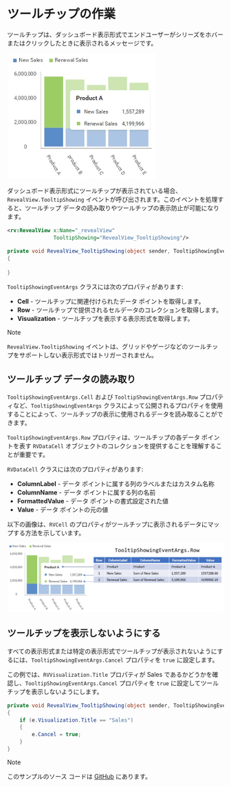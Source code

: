 # ツールチップの作業

ツールチップは、ダッシュボード表示形式でエンドユーザーがシリーズをホバーまたはクリックしたときに表示されるメッセージです。

![](images/tooltips.jpg)

ダッシュボード表示形式にツールチップが表示されている場合、`RevealView.TooltipShowing` イベントが呼び出されます。このイベントを処理すると、ツールチップ データの読み取りやツールチップの表示防止が可能になります。

```xml
<rv:RevealView x:Name="_revealView"
               TooltipShowing="RevealView_TooltipShowing"/>
```

```cs
private void RevealView_TooltipShowing(object sender, TooltipShowingEventArgs e)
{

}
```

`TooltipShowingEventArgs` クラスには次のプロパティがあります:
- **Cell** - ツールチップに関連付けられたデータ ポイントを取得します。
- **Row** - ツールチップで提供されるセルデータのコレクションを取得します。
- **Visualization** - ツールチップを表示する表示形式を取得します。

> [!NOTE]
> `RevealView.TooltipShowing` イベントは、グリッドやゲージなどのツールチップをサポートしない表示形式ではトリガーされません。

## ツールチップ データの読み取り

`TooltipShowingEventArgs.Cell` および `TooltipShowingEventArgs.Row` プロパティなど、`TooltipShowingEventArgs` クラスによって公開されるプロパティを使用することによって、ツールチップの表示に使用されるデータを読み取ることができます。

`TooltipShowingEventArgs.Row` プロパティは、ツールチップの各データ ポイントを表す `RVDataCell` オブジェクトのコレクションを提供することを理解することが重要です。

`RVDataCell` クラスには次のプロパティがあります:
- **ColumnLabel** - データ ポイントに属する列のラベルまたはカスタム名称
- **ColumnName** - データ ポイントに属する列の名前
- **FormattedValue** - データ ポイントの書式設定された値
- **Value** - データ ポイントの元の値

以下の画像は、`RVCell` のプロパティがツールチップに表示されるデータにマップする方法を示しています。

![](images/tooltips-row-property.jpg)

## ツールチップを表示しないようにする
すべての表示形式または特定の表示形式でツールチップが表示されないようにするには、`TooltipShowingEventArgs.Cancel` プロパティを `true` に設定します。

この例では、`RVVisualization.Title` プロパティが Sales であるかどうかを確認し、`TooltipShowingEventArgs.Cancel` プロパティを `true` に設定してツールチップを表示しないようにします。

```cs
private void RevealView_TooltipShowing(object sender, TooltipShowingEventArgs e)
{
    if (e.Visualization.Title == "Sales")
    {
        e.Cancel = true;
    }
}
```

> [!NOTE]
> このサンプルのソース コードは [GitHub](https://github.com/RevealBi/sdk-samples-wpf/tree/master/Tooltips) にあります。

